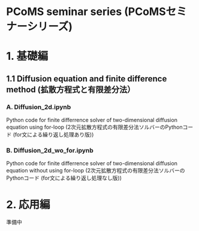 # PCoMS seminar series (PCoMSセミナーシリーズ)

# 1. 基礎編
## 1.1 Diffusion equation and finite difference method (拡散方程式と有限差分法）
### A. Diffusion_2d.ipynb 
Python code for finite differrence solver of two-dimensional diffusion equation using for-loop
(2次元拡散方程式の有限差分法ソルバーのPythonコード (for文による繰り返し処理あり版))

### B. Diffusion_2d_wo_for.ipynb 
Python code for finite differrence solver of two-dimensional diffusion equation without using for-loop
(2次元拡散方程式の有限差分法ソルバーのPythonコード (for文による繰り返し処理なし版))

# 2. 応用編
準備中
